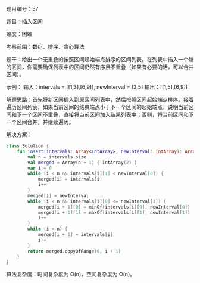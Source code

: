 题目编号：57

题目：插入区间

难度：困难

考察范围：数组、排序、贪心算法

题干：给出一个无重叠的按照区间起始端点排序的区间列表。在列表中插入一个新的区间，你需要确保列表中的区间仍然有序且不重叠（如果有必要的话，可以合并区间）。

示例：
输入：intervals = [[1,3],[6,9]], newInterval = [2,5]
输出：[[1,5],[6,9]]

解题思路：首先将新区间插入到原区间列表中，然后按照区间起始端点排序。接着遍历区间列表，如果当前区间的结束端点小于下一个区间的起始端点，说明当前区间和下一个区间不重叠，直接将当前区间加入结果列表中；否则，将当前区间和下一个区间合并，并继续遍历。

解决方案：

```kotlin
class Solution {
    fun insert(intervals: Array<IntArray>, newInterval: IntArray): Array<IntArray> {
        val n = intervals.size
        val merged = Array(n + 1) { IntArray(2) }
        var i = 0
        while (i < n && intervals[i][1] < newInterval[0]) {
            merged[i] = intervals[i]
            i++
        }
        merged[i] = newInterval
        while (i < n && intervals[i][0] <= newInterval[1]) {
            merged[i + 1][0] = minOf(intervals[i][0], newInterval[0])
            merged[i + 1][1] = maxOf(intervals[i][1], newInterval[1])
            i++
        }
        while (i < n) {
            merged[i + 1] = intervals[i]
            i++
        }
        return merged.copyOfRange(0, i + 1)
    }
}
```

算法复杂度：时间复杂度为 O(n)，空间复杂度为 O(n)。